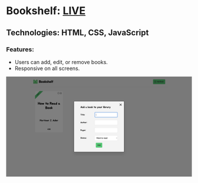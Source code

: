# Bookshelf: **[LIVE](https://ahmediramadan01.github.io/bookshelf/ "Bookshelf's Live Preview")**

## Technologies: HTML, CSS, JavaScript

### Features:

-   Users can add, edit, or remove books.
-   Responsive on all screens.

![Bookshelf's Desktop Screenshot](./images/bookshelf-screenshot.png?raw=true "Bookshelf Screenshot")

